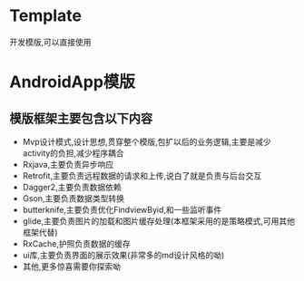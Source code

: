 # Template
开发模版,可以直接使用
# AndroidApp模版

## 模版框架主要包含以下内容
- Mvp设计模式,设计思想,贯穿整个模版,包扩以后的业务逻辑,主要是减少activity的负担,减少程序耦合
- Rxjava,主要负责异步响应
- Retrofit,主要负责远程数据的请求和上传,说白了就是负责与后台交互
- Dagger2,主要负责数据依赖
- Gson,主要负责数据类型转换
- butterknife,主要负责优化FindviewByid,和一些监听事件
- glide,主要负责图片的加载和图片缓存处理(本框架采用的是策略模式,可用其他框架代替)
- RxCache,护照负责数据的缓存
- ui库,主要负责界面的展示效果(非常多的md设计风格的呦)
- 其他,更多惊喜需要你探索呦


